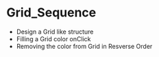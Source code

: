 # Grid_Sequence
- Design a Grid like structure 
- Filling a Grid color onClick
- Removing the color from Grid in Resverse Order